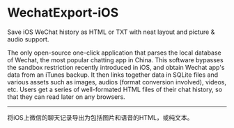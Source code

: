 # WechatExport-iOS
Save iOS WeChat history as HTML or TXT with neat layout and picture &amp; audio support.

The only open-source one-click application that parses the local database of Wechat, the most popular chatting app in China. This software bypasses the sandbox restriction recently introduced in iOS, and obtain Wechat app's data from an iTunes backup. It then links together data in SQLite files and various assets such as images, audios (format conversion involved), videos, etc. Users get a series of well-formated HTML files of their chat history, so that they can read later on any browsers.

---

将iOS上微信的聊天记录导出为包括图片和语音的HTML，或纯文本。
